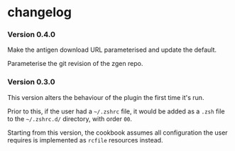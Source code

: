 # changelog

### Version 0.4.0

Make the antigen download URL parameterised and update the default.

Parameterise the git revision of the zgen repo.

### Version 0.3.0

This version alters the behaviour of the plugin the first time it's run.

Prior to this, if the user had a `~/.zshrc` file, it would be added as a `.zsh` file to the `~/.zshrc.d/` directory, with order `00`.

Starting from this version, the cookbook assumes all configuration the user requires is implemented as `rcfile` resources instead.
